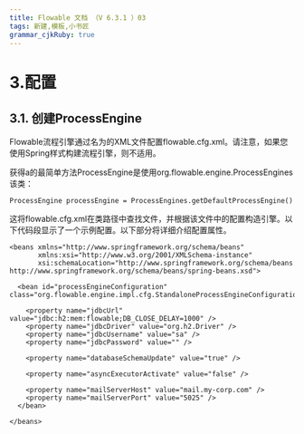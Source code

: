 ```yaml
---
title: Flowable 文档 （V 6.3.1 ）03
tags: 新建,模板,小书匠
grammar_cjkRuby: true
---
```


# 3.配置
## 3.1. 创建ProcessEngine
Flowable流程引擎通过名为的XML文件配置flowable.cfg.xml。请注意，如果您使用Spring样式构建流程引擎，则不适用。

获得a的最简单方法ProcessEngine是使用org.flowable.engine.ProcessEngines该类：
```java?linenums
ProcessEngine processEngine = ProcessEngines.getDefaultProcessEngine()
```
这将flowable.cfg.xml在类路径中查找文件，并根据该文件中的配置构造引擎。以下代码段显示了一个示例配置。以下部分将详细介绍配置属性。
```xml?linenums
<beans xmlns="http://www.springframework.org/schema/beans"
       xmlns:xsi="http://www.w3.org/2001/XMLSchema-instance"
       xsi:schemaLocation="http://www.springframework.org/schema/beans http://www.springframework.org/schema/beans/spring-beans.xsd">

  <bean id="processEngineConfiguration" class="org.flowable.engine.impl.cfg.StandaloneProcessEngineConfiguration">

    <property name="jdbcUrl" value="jdbc:h2:mem:flowable;DB_CLOSE_DELAY=1000" />
    <property name="jdbcDriver" value="org.h2.Driver" />
    <property name="jdbcUsername" value="sa" />
    <property name="jdbcPassword" value="" />

    <property name="databaseSchemaUpdate" value="true" />

    <property name="asyncExecutorActivate" value="false" />

    <property name="mailServerHost" value="mail.my-corp.com" />
    <property name="mailServerPort" value="5025" />
  </bean>

</beans>
```